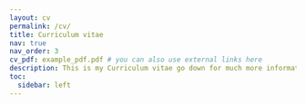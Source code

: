 ```yaml
---
layout: cv
permalink: /cv/
title: Curriculum vitae
nav: true
nav_order: 3
cv_pdf: example_pdf.pdf # you can also use external links here
description: This is my Curriculum vitae go down for much more informatioin. One more thing you can access my <a href='https://sanjanb.github.io/resume' target="_blank">Hosted Resume</a> here.
toc:
  sidebar: left
---
```

